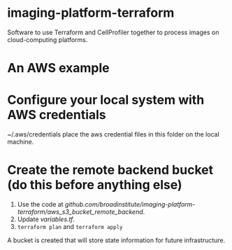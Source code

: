 # imaging-platform-terraform
Software to use Terraform and CellProfiler together to process images on cloud-computing platforms.

# An AWS example
# Configure your local system with AWS credentials
~/.aws/credentials place the aws credential files in this folder on the local machine.

# Create the remote backend bucket (do this before anything else)
1. Use the code at *github.com/broadinstitute/imaging-platform-terraform/aws_s3_bucket_remote_backend*.
1. Update *variables.tf*.
1. `terraform plan` and `terraform apply`

A bucket is created that will store state information for future infrastructure.
